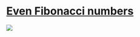 # [Even Fibonacci numbers](https://projecteuler.net/problem=2)

![](https://raw.githubusercontent.com/japaric/eulermark.rs/master/plots/002.png)
